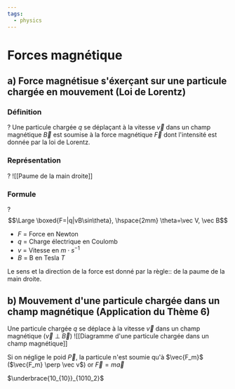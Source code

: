 ```yaml
---
tags:
  - physics
---
```

# Forces magnétique
## a) Force magnétisue s'éxerçant sur une particule chargée en mouvement (Loi de Lorentz)
### Définition
?
Une particule chargée $q$ se déplaçant à la vitesse $\vec v$ dans un champ magnétique $\vec B$ est soumise à la force magnétique $\vec F$ dont l'intensité est donnée  par la loi de Lorentz.

### Représentation
?
![[Paume de la main droite]]

### Formule
?
$$\Large \boxed{F=|q|vB\sin\theta}, \hspace{2mm} \theta=\vec V, \vec B$$
- $F$ = Force en Newton 
- $q$ = Charge électrique en Coulomb
- $v$ = Vitesse en $m \cdot s^{-1}$
- $B$ = B en Tesla $T$


Le sens et la direction de la force est donné  par la règle:: de la paume de la main droite.

## b) Mouvement d'une particule chargée dans un  champ magnétique (Application du Thème 6)

Une particule chargée  $q$ se déplace à la vitesse $\vec v$ dans un champ magnétique ($\vec v$  $\perp$ $\vec B$)
![[Diagramme d'une particule chargée dans un champ magnétique]]

Si on néglige le poid $\vec P$, la particule n'est soumie qu'à  $\vec{F_m}$  ($\vec{F_m} \perp \vec v$) or $\vec F = m\vec a$ 

$\underbrace{10_{10}}_{1010_2}$